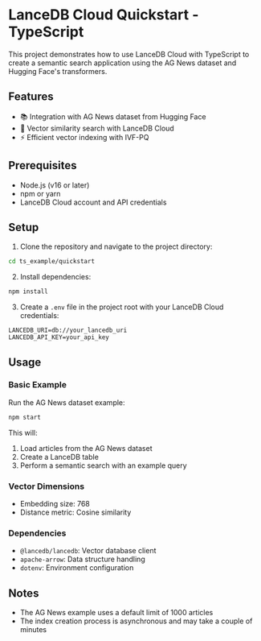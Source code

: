 # LanceDB Cloud Quickstart - TypeScript

This project demonstrates how to use LanceDB Cloud with TypeScript to create a semantic search application using the AG News dataset and Hugging Face's transformers.

## Features

- 📚 Integration with AG News dataset from Hugging Face
- 🚀 Vector similarity search with LanceDB Cloud
- ⚡ Efficient vector indexing with IVF-PQ

## Prerequisites

- Node.js (v16 or later)
- npm or yarn
- LanceDB Cloud account and API credentials

## Setup

1. Clone the repository and navigate to the project directory:
```bash
cd ts_example/quickstart
```

2. Install dependencies:
```bash
npm install
```

3. Create a `.env` file in the project root with your LanceDB Cloud credentials:
```env
LANCEDB_URI=db://your_lancedb_uri
LANCEDB_API_KEY=your_api_key
```

## Usage

### Basic Example
Run the AG News dataset example:
```bash
npm start
```

This will:
1. Load articles from the AG News dataset
2. Create a LanceDB table
3. Perform a semantic search with an example query


### Vector Dimensions
- Embedding size: 768
- Distance metric: Cosine similarity

### Dependencies

- `@lancedb/lancedb`: Vector database client
- `apache-arrow`: Data structure handling
- `dotenv`: Environment configuration

## Notes

- The AG News example uses a default limit of 1000 articles
- The index creation process is asynchronous and may take a couple of minutes